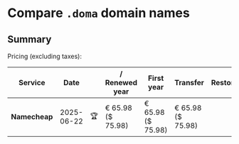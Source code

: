 # Compare `.doma` domain names

## Summary

Pricing (excluding taxes):

| Service | Date |  | / Renewed year | First year | Transfer | Restoration |
|--|--|--|--|--|--|--|
| **Namecheap** | 2025-06-22 | 🏆 | € 65.98<br>($ 75.98) | € 65.98<br>($ 75.98) | € 65.98<br>($ 75.98) |  |
